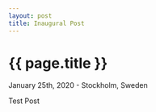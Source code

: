 ```yaml
---
layout: post
title: Inaugural Post
---
```


{{ page.title }}
================

<p class="meta">January 25th, 2020 - Stockholm, Sweden</p>

Test Post

